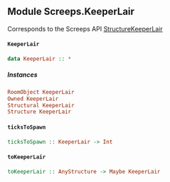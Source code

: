 ## Module Screeps.KeeperLair

Corresponds to the Screeps API [StructureKeeperLair](http://support.screeps.com/hc/en-us/articles/207712119-StructureKeeperLair)

#### `KeeperLair`

``` purescript
data KeeperLair :: *
```

##### Instances
``` purescript
RoomObject KeeperLair
Owned KeeperLair
Structural KeeperLair
Structure KeeperLair
```

#### `ticksToSpawn`

``` purescript
ticksToSpawn :: KeeperLair -> Int
```

#### `toKeeperLair`

``` purescript
toKeeperLair :: AnyStructure -> Maybe KeeperLair
```


